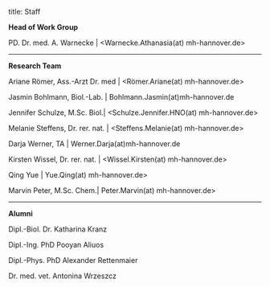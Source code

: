title: Staff

**Head of Work Group**

PD. Dr. med. A. Warnecke | <Warnecke.Athanasia(at) mh-hannover.de>

---------------------------

**Research Team**


Ariane Römer, Ass.-Arzt Dr. med  | <Römer.Ariane(at) mh-hannover.de>

Jasmin Bohlmann, Biol.-Lab. | Bohlmann.Jasmin(at)mh-hannover.de

Jennifer Schulze, M.Sc. Biol.| <Schulze.Jennifer.HNO(at) mh-hannover.de>

Melanie Steffens, Dr. rer. nat. | <Steffens.Melanie(at) mh-hannover.de>

Darja Werner, TA | Werner.Darja(at)mh-hannover.de

Kirsten Wissel, Dr. rer. nat. | <Wissel.Kirsten(at) mh-hannover.de>

Qing Yue | Yue.Qing(at) mh-hannover.de>

Marvin Peter, M.Sc. Chem.| Peter.Marvin(at) mh-hannover.de>


-----------------------------

**Alumni**

Dipl.-Biol. Dr. Katharina Kranz

Dipl.-Ing. PhD Pooyan Aliuos

Dipl.-Phys. PhD Alexander Rettenmaier

Dr. med. vet. Antonina Wrzeszcz